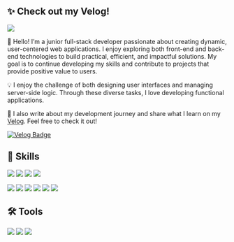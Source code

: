 ## ✨ Check out my Velog!
[<img src="https://img.shields.io/badge/Velog-00A9D9?style=flat-square&logo=Velog&logoColor=white"/>](https://velog.io/@shimssung/posts)

👋 Hello! I’m a junior full-stack developer passionate about creating dynamic, user-centered web applications. I enjoy exploring both front-end and back-end technologies to build practical, efficient, and impactful solutions. My goal is to continue developing my skills and contribute to projects that provide positive value to users.

💡 I enjoy the challenge of both designing user interfaces and managing server-side logic. Through these diverse tasks, I love developing functional applications.

🔗 I also write about my development journey and share what I learn on my [Velog](https://velog.io/@shimssung/posts). Feel free to check it out!

[![Velog Badge](https://img.shields.io/badge/Velog-00A9D9?style=flat-square&logo=Velog&logoColor=white)](https://velog.io/@shimssung/posts)


## 💪 Skills
 <img src="https://img.shields.io/badge/SpringBoot-6DB33F?style=flat-square&logo=Spring-Boot&logoColor=white"/> <img src="https://img.shields.io/badge/JPA-6DB33F?style=flat-square&logo=Hibernate&logoColor=white"/> <img src="https://img.shields.io/badge/MyBatis-EF2D5E?style=flat-square&logo=data:image/svg+xml;base64,PHN2ZyB4bWxucz0iaHR0cDovL3d3dy53My5vcmcvMjAwMC9zdmciIHZpZXdCb3g9IjAgMCAxMDAgMTAwIj4gPHJlY3Qgd2lkdGg9IjEwMCIgaGVpZ2h0PSIxMDAiIGZpbGw9IiNGRjAzMDgiIC8+IDx0ZXh0IHg9IjE1IiB5PSI2NSIgc3R5bGU9ImZpbGw6IHdoaXRlOyBmb250LXNpemU6NDBweDsgZm9udC1mYW1pbHk6QXJpYWwsIHNhbnMtc2VyaWYiPiBNQkkgPC90ZXh0Pjwvc3ZnPg==&logoColor=white"/> <img src="https://img.shields.io/badge/MySQL-4479A1?style=flat-square&logo=MySQL&logoColor=white"/>

<img src="https://img.shields.io/badge/React-61DAFB?style=flat-square&logo=React&logoColor=black"/>  <img src="https://img.shields.io/badge/java-007396?style=flat-square&logo=java&logoColor=white">  <img src="https://img.shields.io/badge/HTML5-E34F26?style=flat-square&logo=HTML5&logoColor=white"/> <img src="https://img.shields.io/badge/CSS3-1572B6?style=flat-square&logo=CSS3&logoColor=white"/>   <img src="https://img.shields.io/badge/JavaScript-F7DF1E?style=flat-square&logo=JavaScript&logoColor=black"/> <img src="https://img.shields.io/badge/BOOTSTRAP-7952B3?style=flat-square&logo=BootStrap&logoColor=white"/>

## 🛠 Tools
<img src="https://img.shields.io/badge/Git-F05032?style=flat-square&logo=Git&logoColor=white"/> <img src="https://img.shields.io/badge/Visual_Studio_Code-007ACC?style=flat-square&logo=Visual-Studio-Code&logoColor=white"/> <img src="https://img.shields.io/badge/Eclipse_IDE-2C2255?style=flat-square&logo=Eclipse-IDE&logoColor=white"/>




<!--
**shimssung/shimssung** is a ✨ _special_ ✨ repository because its `README.md` (this file) appears on your GitHub profile.

Here are some ideas to get you started:

- 🔭 I’m currently working on ...
- 🌱 I’m currently learning ...
- 👯 I’m looking to collaborate on ...
- 🤔 I’m looking for help with ...
- 💬 Ask me about ...
- 📫 How to reach me: ...
- 😄 Pronouns: ...
- ⚡ Fun fact: ...
-->
